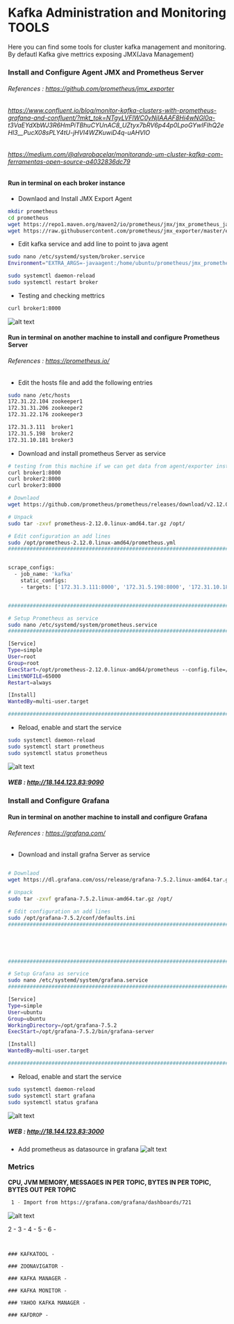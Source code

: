 
# Kafka Administration and Monitoring TOOLS
Here you can find some tools for cluster kafka management and monitoring.
By defautl Kafka give mettrics exposing JMX(Java Management)

### Install and Configure Agent JMX and Prometheus Server 
###### References : https://github.com/prometheus/jmx_exporter
######              https://www.confluent.io/blog/monitor-kafka-clusters-with-prometheus-grafana-and-confluent/?mkt_tok=NTgyLVFIWC0yNjIAAAF8Hi4wNGl0q-            t3VaEYdXbWJ3R6HmPiTBhuCYUnAC8_UZtyx7bRV6p44p0LpoGYwIFIhQ2eHl3__PucX08sPLY4tU-jHVI4WZKuwiD4q-uAHVlO
######              https://medium.com/@alvarobacelar/monitorando-um-cluster-kafka-com-ferramentas-open-source-a4032836dc79
                    
#### Run in terminal on each broker instance

* Downlaod and Install JMX Export Agent 
```bash
mkdir prometheus
cd prometheus
wget https://repo1.maven.org/maven2/io/prometheus/jmx/jmx_prometheus_javaagent/0.15.0/jmx_prometheus_javaagent-0.15.0.jar
wget https://raw.githubusercontent.com/prometheus/jmx_exporter/master/example_configs/kafka-2_0_0.yml
```

* Edit kafka service and add line to point to java agent
```bash
sudo nano /etc/systemd/system/broker.service
Environment="EXTRA_ARGS=-javaagent:/home/ubuntu/prometheus/jmx_prometheus_javaagent-0.15.0.jar=8000:/home/ubuntu/prometheus/kafka-2_0_0.yml"

sudo systemctl daemon-reload
sudo systemctl restart broker

```

* Testing and checking mettrics
```bash
curl broker1:8000 
```
![alt text](https://achong.blob.core.windows.net/gitimages/prometheus.PNG)


#### Run in terminal on another machine to install and configure Prometheus Server
###### References : https://prometheus.io/

* Edit the hosts file and add the following entries 
```bash
sudo nano /etc/hosts
172.31.22.104 zookeeper1
172.31.31.206 zookeeper2
172.31.22.176 zookeeper3

172.31.3.111  broker1
172.31.5.198  broker2
172.31.10.181 broker3
```

* Download and install prometheus Server as service
```bash
# testing from this machine if we can get data from agent/exporter installed ont he broker 
curl broker1:8000
curl broker2:8000
curl broker3:8000

# Downlaod
wget https://github.com/prometheus/prometheus/releases/download/v2.12.0/prometheus-2.12.0.linux-amd64.tar.gz

# Unpack
sudo tar -zxvf prometheus-2.12.0.linux-amd64.tar.gz /opt/

# Edit configuration an add lines
sudo /opt/prometheus-2.12.0.linux-amd64/prometheus.yml
################################################################################################


scrape_configs:
  - job_name: 'kafka'
    static_configs:
    - targets: ['172.31.3.111:8000', '172.31.5.198:8000', '172.31.10.181:8000'] #brokers


###############################################################################################

# Setup Prometheus as service
sudo nano /etc/systemd/system/prometheus.service
###############################################################################################################

[Service]
Type=simple
User=root
Group=root
ExecStart=/opt/prometheus-2.12.0.linux-amd64/prometheus --config.file=/opt/prometheus-2.12.0.linux-amd64/prometheus.yml --storage.tsdb.path=/op$
LimitNOFILE=65000
Restart=always

[Install]
WantedBy=multi-user.target

###############################################################################################################
```

* Reload, enable and start the service
```bash
sudo systemctl daemon-reload
sudo systemctl start prometheus
sudo systemctl status prometheus
```
![alt text](https://achong.blob.core.windows.net/gitimages/prometheus_running.PNG)

##### WEB : http://18.144.123.83:9090



### Install and Configure Grafana
#### Run in terminal on another machine to install and configure Grafana
###### References : https://grafana.com/


* Download and install grafna Server as service
```bash

# Downlaod
wget https://dl.grafana.com/oss/release/grafana-7.5.2.linux-amd64.tar.gz

# Unpack
sudo tar -zxvf grafana-7.5.2.linux-amd64.tar.gz /opt/

# Edit configuration an add lines
sudo /opt/grafana-7.5.2/conf/defaults.ini
################################################################################################





###############################################################################################

# Setup Grafana as service
sudo nano /etc/systemd/system/grafana.service
###############################################################################################################

[Service]
Type=simple
User=ubuntu
Group=ubuntu
WorkingDirectory=/opt/grafana-7.5.2
ExecStart=/opt/grafana-7.5.2/bin/grafana-server

[Install]
WantedBy=multi-user.target

###############################################################################################################
```

* Reload, enable and start the service
```bash
sudo systemctl daemon-reload
sudo systemctl start grafana
sudo systemctl status grafana
```
![alt text](https://achong.blob.core.windows.net/gitimages/grafana.PNG)

##### WEB : http://18.144.123.83:3000
* Add prometheus as datasource in grafana
![alt text](https://achong.blob.core.windows.net/gitimages/grafana_add_datasource.PNG)

### Metrics
**CPU, JVM MEMORY, MESSAGES IN PER TOPIC, BYTES IN PER TOPIC, BYTES OUT PER TOPIC**
```bash
 1 - Import from https://grafana.com/grafana/dashboards/721 
```
![alt text](https://achong.blob.core.windows.net/gitimages/kafka_overview.PNG)

 
 
 
 
 2 - 
 3 - 
 4 - 
 5 - 
 6 - 
```


### KAFKATOOL - 

### ZOONAVIGATOR - 

### KAFKA MANAGER - 

### KAFKA MONITOR -

### YAHOO KAFKA MANAGER -

### KAFDROP -

